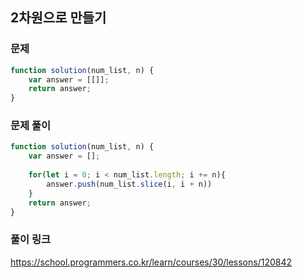 ## 2차원으로 만들기

### 문제

```javascript
function solution(num_list, n) {
    var answer = [[]];
    return answer;
}
```

### 문제 풀이

```javascript
function solution(num_list, n) {
    var answer = [];
    
    for(let i = 0; i < num_list.length; i += n){
        answer.push(num_list.slice(i, i + n))
    }
    return answer;
}
```

### 풀이 링크

https://school.programmers.co.kr/learn/courses/30/lessons/120842
